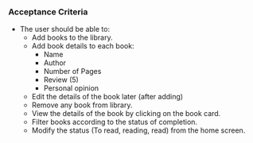 ### Acceptance Criteria

* The user should be able to:
    * Add books to the library.
    * Add book details to each book:
        * Name
        * Author
        * Number of Pages
        * Review (5)
        * Personal opinion
    * Edit the details of the book later (after adding)
    * Remove any book from library.
    * View the details of the book by clicking on the book card.
    * Filter books according to the status of completion.
    * Modify the status (To read, reading, read) from the home screen.